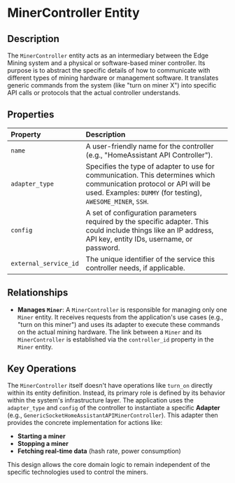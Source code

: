 # MinerController Entity

## Description

The `MinerController` entity acts as an intermediary between the Edge Mining system and a physical or software-based miner controller. Its purpose is to abstract the specific details of how to communicate with different types of mining hardware or management software. It translates generic commands from the system (like "turn on miner X") into specific API calls or protocols that the actual controller understands.

## Properties

| Property                | Description                                                                                                                                                           |
| :---------------------- | :-------------------------------------------------------------------------------------------------------------------------------------------------------------------- |
| `name`                  | A user-friendly name for the controller (e.g., "HomeAssistant API Controller").                                                                                            |
| `adapter_type`          | Specifies the type of adapter to use for communication. This determines which communication protocol or API will be used. Examples: `DUMMY` (for testing), `AWESOME_MINER`, `SSH`. |
| `config`                | A set of configuration parameters required by the specific adapter. This could include things like an IP address, API key, entity IDs, username, or password.                       |
| `external_service_id`   | The unique identifier of the service this controller needs, if applicable.                                                                            |

## Relationships

*   **Manages `Miner`**: A `MinerController` is responsible for managing only one `Miner` entity. It receives requests from the application's use cases (e.g., "turn on this miner") and uses its adapter to execute these commands on the actual mining hardware. The link between a `Miner` and its `MinerController` is established via the `controller_id` property in the `Miner` entity.

## Key Operations

The `MinerController` itself doesn't have operations like `turn_on` directly within its entity definition. Instead, its primary role is defined by its behavior within the system's infrastructure layer. The application uses the `adapter_type` and `config` of the controller to instantiate a specific **Adapter** (e.g., `GenericSocketHomeAssistantAPIMinerController`). This adapter then provides the concrete implementation for actions like:

*   **Starting a miner**
*   **Stopping a miner**
*   **Fetching real-time data** (hash rate, power consumption)

This design allows the core domain logic to remain independent of the specific technologies used to control the miners.

